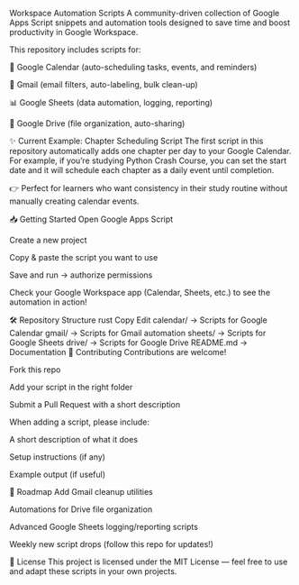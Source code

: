 Workspace Automation Scripts
 A community-driven collection of Google Apps Script snippets and automation tools designed to save time and boost productivity in Google Workspace.

This repository includes scripts for:

📅 Google Calendar (auto-scheduling tasks, events, and reminders)

📧 Gmail (email filters, auto-labeling, bulk clean-up)

📊 Google Sheets (data automation, logging, reporting)

📂 Google Drive (file organization, auto-sharing)

✨ Current Example: Chapter Scheduling Script
The first script in this repository automatically adds one chapter per day to your Google Calendar. For example, if you’re studying Python Crash Course, you can set the start date and it will schedule each chapter as a daily event until completion.

👉 Perfect for learners who want consistency in their study routine without manually creating calendar events.

📥 Getting Started
Open Google Apps Script

Create a new project

Copy & paste the script you want to use

Save and run → authorize permissions

Check your Google Workspace app (Calendar, Sheets, etc.) to see the automation in action!

🛠️ Repository Structure
rust
Copy
Edit
calendar/      → Scripts for Google Calendar
gmail/         → Scripts for Gmail automation
sheets/        → Scripts for Google Sheets
drive/         → Scripts for Google Drive
README.md      → Documentation
🤝 Contributing
Contributions are welcome!

Fork this repo

Add your script in the right folder

Submit a Pull Request with a short description

When adding a script, please include:

A short description of what it does

Setup instructions (if any)

Example output (if useful)

📅 Roadmap
Add Gmail cleanup utilities

Automations for Drive file organization

Advanced Google Sheets logging/reporting scripts

Weekly new script drops (follow this repo for updates!)

📜 License
This project is licensed under the MIT License — feel free to use and adapt these scripts in your own projects.
